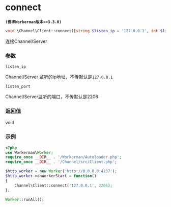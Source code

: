 # connect
**``` (要求Workerman版本>=3.3.0) ```**
```php
void \Channel\Client::connect([string $listen_ip = '127.0.0.1', int $listen_port = 2206])
```
连接Channel/Server

### 参数
 ``` listen_ip ```

Channel/Server 监听的ip地址，不传默认是```127.0.0.1```

 ``` listen_port ```

Channel/Server监听的端口，不传默认是2206

### 返回值
void



### 示例
```php
<?php
use Workerman\Worker;
require_once __DIR__ . '/Workerman/Autoloader.php';
require_once __DIR__ . '/Channel/src/Client.php';

$http_worker = new Worker('http://0.0.0.0:4237');
$http_worker->onWorkerStart = function()
{
    Channel\Client::connect('127.0.0.1', 2206);
};

Worker::runAll();
```
